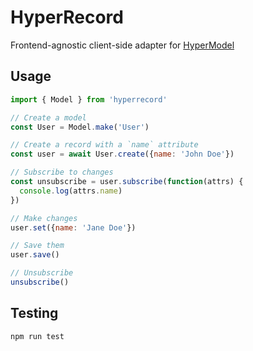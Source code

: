 # HyperRecord

Frontend-agnostic client-side adapter for [HyperModel](https://docs.hyperstack.org/hyper-model)

## Usage

```js
import { Model } from 'hyperrecord'

// Create a model
const User = Model.make('User')

// Create a record with a `name` attribute
const user = await User.create({name: 'John Doe'})

// Subscribe to changes
const unsubscribe = user.subscribe(function(attrs) {
  console.log(attrs.name)
})

// Make changes
user.set({name: 'Jane Doe'})

// Save them
user.save()

// Unsubscribe
unsubscribe()
```

## Testing

    npm run test
